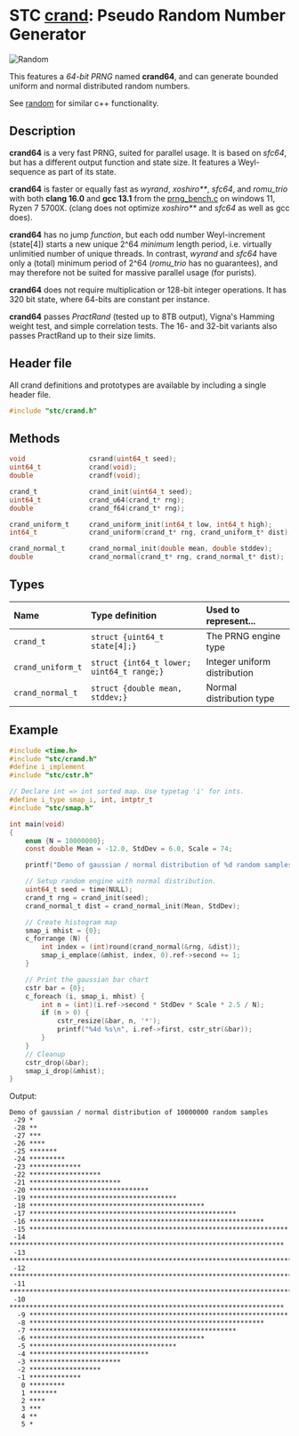 # STC [crand](../include/stc/crand.h): Pseudo Random Number Generator
![Random](pics/random.jpg)

This features a *64-bit PRNG* named **crand64**, and can generate bounded uniform and normal
distributed random numbers.

See [random](https://en.cppreference.com/w/cpp/header/random) for similar c++ functionality.

## Description

**crand64** is a very fast PRNG, suited for parallel usage. It is based on *sfc64*, but has a
different output function and state size. It features a Weyl-sequence as part of its state.

**crand64** is faster or equally fast as *wyrand*, *xoshiro\*\**, *sfc64*, and *romu_trio*
with both **clang 16.0** and **gcc 13.1** from the [prng_bench.c](../misc/benchmarks/various/prng_bench.cpp)
on windows 11, Ryzen 7 5700X. (clang does not optimize *xoshiro\*\** and *sfc64* as well as gcc does).

**crand64** has no jump *function*, but each odd number Weyl-increment (state[4]) starts a new
unique 2^64 *minimum* length period, i.e. virtually unlimitied number of unique threads.
In contrast, *wyrand* and *sfc64* have only a (total) minimum period of 2^64 (*romu_trio* has
no guarantees), and may therefore not be suited for massive parallel usage (for purists).

**crand64** does not require multiplication or 128-bit integer operations. It has 320 bit state,
where 64-bits are constant per instance.

**crand64** passes *PractRand* (tested up to 8TB output), Vigna's Hamming weight test, and simple
correlation tests. The 16- and 32-bit variants also passes PractRand up to their size limits.

## Header file

All crand definitions and prototypes are available by including a single header file.
```c
#include "stc/crand.h"
```

## Methods

```c
void                csrand(uint64_t seed);                                // seed global crand64 prng
uint64_t            crand(void);                                          // global crand_u64(rng)
double              crandf(void);                                         // global crand_f64(rng)

crand_t             crand_init(uint64_t seed);
uint64_t            crand_u64(crand_t* rng);                              // range [0, 2^64 - 1]
double              crand_f64(crand_t* rng);                              // range [0.0, 1.0)

crand_uniform_t     crand_uniform_init(int64_t low, int64_t high);        // uniform-distribution range
int64_t             crand_uniform(crand_t* rng, crand_uniform_t* dist);

crand_normal_t      crand_normal_init(double mean, double stddev);        // normal-gauss distribution
double              crand_normal(crand_t* rng, crand_normal_t* dist);
```
## Types

| Name               | Type definition                           | Used to represent...         |
|:-------------------|:------------------------------------------|:-----------------------------|
| `crand_t`          | `struct {uint64_t state[4];}`             | The PRNG engine type         |
| `crand_uniform_t`  | `struct {int64_t lower; uint64_t range;}` | Integer uniform distribution |
| `crand_normal_t`   | `struct {double mean, stddev;}`           | Normal distribution type     |

## Example
```c
#include <time.h>
#include "stc/crand.h"
#define i_implement
#include "stc/cstr.h"

// Declare int => int sorted map. Use typetag 'i' for ints.
#define i_type smap_i, int, intptr_t
#include "stc/smap.h"

int main(void)
{
    enum {N = 10000000};
    const double Mean = -12.0, StdDev = 6.0, Scale = 74;

    printf("Demo of gaussian / normal distribution of %d random samples\n", N);

    // Setup random engine with normal distribution.
    uint64_t seed = time(NULL);
    crand_t rng = crand_init(seed);
    crand_normal_t dist = crand_normal_init(Mean, StdDev);

    // Create histogram map
    smap_i mhist = {0};
    c_forrange (N) {
        int index = (int)round(crand_normal(&rng, &dist));
        smap_i_emplace(&mhist, index, 0).ref->second += 1;
    }

    // Print the gaussian bar chart
    cstr bar = {0};
    c_foreach (i, smap_i, mhist) {
        int n = (int)(i.ref->second * StdDev * Scale * 2.5 / N);
        if (n > 0) {
            cstr_resize(&bar, n, '*');
            printf("%4d %s\n", i.ref->first, cstr_str(&bar));
        }
    }
    // Cleanup
    cstr_drop(&bar);
    smap_i_drop(&mhist);
}
```
Output:
```
Demo of gaussian / normal distribution of 10000000 random samples
 -29 *
 -28 **
 -27 ***
 -26 ****
 -25 *******
 -24 *********
 -23 *************
 -22 ******************
 -21 ***********************
 -20 ******************************
 -19 *************************************
 -18 ********************************************
 -17 ****************************************************
 -16 ***********************************************************
 -15 *****************************************************************
 -14 *********************************************************************
 -13 ************************************************************************
 -12 *************************************************************************
 -11 ************************************************************************
 -10 *********************************************************************
  -9 *****************************************************************
  -8 ***********************************************************
  -7 ****************************************************
  -6 ********************************************
  -5 *************************************
  -4 ******************************
  -3 ***********************
  -2 ******************
  -1 *************
   0 *********
   1 *******
   2 ****
   3 ***
   4 **
   5 *
```
